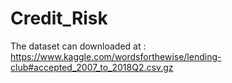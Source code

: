 # Credit_Risk
The dataset can downloaded at : https://www.kaggle.com/wordsforthewise/lending-club#accepted_2007_to_2018Q2.csv.gz
